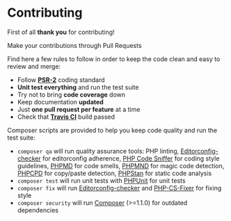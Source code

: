 # Contributing

First of all **thank you** for contributing!

Make your contributions through Pull Requests

Find here a few rules to follow in order to keep the code clean and easy to review and merge:

- Follow **[PSR-2](https://github.com/php-fig/fig-standards/blob/master/accepted/PSR-2-coding-style-guide.md)** coding standard
- **Unit test everything** and run the test suite
- Try not to bring **code coverage** down
- Keep documentation **updated**
- Just **one pull request per feature** at a time
- Check that **[Travis CI](https://travis-ci.org/juliangut/http-exception)** build passed

Composer scripts are provided to help you keep code quality and run the test suite:

- `composer qa` will run quality assurance tools: PHP linting, [Editorconfig-checker](https://github.com/editorconfig-checker/editorconfig-checker.php) for editorconfig adherence, [PHP Code Sniffer](https://github.com/squizlabs/PHP_CodeSniffer) for coding style guidelines, [PHPMD](https://github.com/phpmd/phpmd) for code smells, [PHPMND](https://github.com/povils/phpmnd) for magic code detection, [PHPCPD](https://github.com/sebastianbergmann/phpcpd) for copy/paste detection, [PHPStan](https://github.com/phpstan/phpstan) for static code analysis
- `composer test` will run unit tests with [PHPUnit](https://github.com/sebastianbergmann/phpunit) for unit tests
- `composer fix` will run [Editorconfig-checker](https://github.com/editorconfig-checker/editorconfig-checker.php) and [PHP-CS-Fixer](https://github.com/FriendsOfPhp/PHP-CS-Fixer) for fixing style
- `composer security` will run [Composer](https://getcomposer.org) (>=1.1.0) for outdated dependencies
